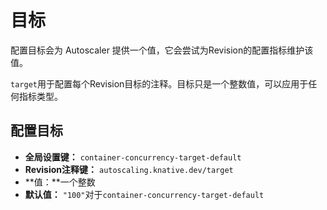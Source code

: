 # 目标

配置目标会为 Autoscaler 提供一个值，它会尝试为Revision的配置指标维护该值。

`target`用于配置每个Revision目标的注释。目标只是一个整数值，可以应用于任何指标类型。

## 配置目标

- **全局设置键：** `container-concurrency-target-default`
- **Revision注释键：** `autoscaling.knative.dev/target`
- **值：**一个整数
- **默认值：** `"100"`对于`container-concurrency-target-default`